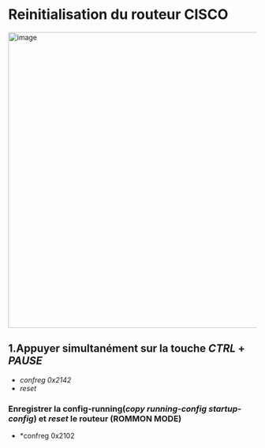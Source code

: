 # Reinitialisation du routeur CISCO
<img width="1100" height="600" alt="image" src="https://github.com/user-attachments/assets/bae53d48-ddf7-4060-bdc2-7d8e9a99dfb8" />



## 1.Appuyer simultanément sur la touche *CTRL* + *PAUSE*
- *confreg 0x2142*
- *reset*

### Enregistrer la config-running(*copy running-config startup-config*) et *reset* le routeur (ROMMON MODE)
- *confreg 0x2102



  

